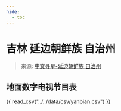 ```yaml
---
hide:
  - toc
---
```


# 吉林 延边朝鲜族 自治州

> 来源: [中文寻星-延边朝鲜族 自治州](http://dtmb.saoing.com/yanbian.htm)

## 地面数字电视节目表

{{ read_csv("../../data/csv/yanbian.csv") }}

